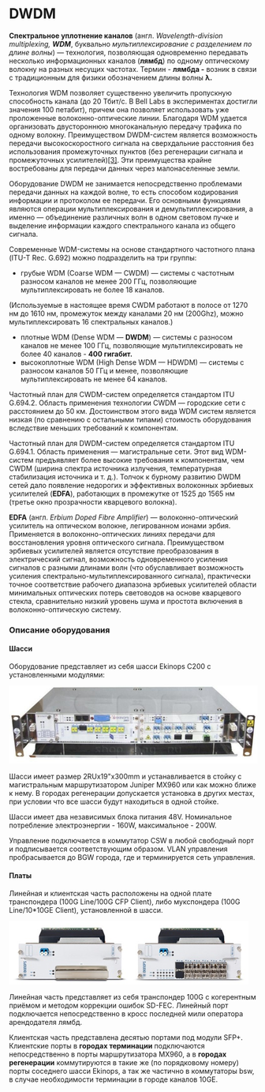 # DWDM

**Спектральное уплотнение каналов** \(англ. _Wavelength-division multiplexing, **WDM**_, буквально _мультиплексирование с разделением по длине волны_\) — технология, позволяющая одновременно передавать несколько информационных каналов \(**лямбд**\) по одному оптическому волокну на разных несущих частотах. Термин - **лямбда -** возник в связи с традиционным для физики обозначением длины волны **λ.**

Технология WDM позволяет существенно увеличить пропускную способность канала \(до 20 Тбит/с. В Bell Labs в экспериментах достигли значения 100 петабит\), причем она позволяет использовать уже проложенные волоконно-оптические линии. Благодаря WDM удается организовать двустороннюю многоканальную передачу трафика по одному волокну. Преимуществом DWDM-систем является возможность передачи высокоскоростного сигнала на сверхдальние расстояния без использования промежуточных пунктов \(без регенерации сигнала и промежуточных усилителей\)[\[3\]](http://ru.wikipedia.org/wiki/DWDM#cite_note-3). Эти преимущества крайне востребованы для передачи данных через малонаселенные земли.

Оборудование DWDM не занимается непосредственно проблемами передачи данных на каждой волне, то есть способом кодирования информации и протоколом ее передачи. Его основными функциями являются операции мультиплексирования и демультиплексирования, а именно — объединение различных волн в одном световом пучке и выделение информации каждого спектрального канала из общего сигнала.

Современные WDM-системы на основе стандартного частотного плана \(ITU-T Rec. G.692\) можно подразделить на три группы:

* грубые WDM \(Coarse WDM — CWDM\) — системы с частотным разносом каналов не менее 200 ГГц, позволяющие мультиплексировать не более 18 каналов.

\(Используемые в настоящее время CWDM работают в полосе от 1270 нм до 1610 нм, промежуток между каналами 20 нм \(200Ghz\), можно мультиплексировать 16 спектральных каналов.\)

* плотные WDM \(Dense WDM — **DWDM**\) — системы с разносом каналов не менее 100 ГГц, позволяющие мультиплексировать не более 40 каналов - **400 гигабит.**
* высокоплотные WDM \(High Dense WDM — HDWDM\) — системы с разносом каналов 50 ГГц и менее, позволяющие мультиплексировать не менее 64 каналов.

Частотный план для CWDM-систем определяется стандартом ITU G.694.2. Область применения технологии CWDM — городские сети с расстоянием до 50 км. Достоинством этого вида WDM систем является низкая \(по сравнению с остальными типами\) стоимость оборудования вследствие меньших требований к компонентам.

Частотный план для DWDM-систем определяется стандартом ITU G.694.1. Область применения — магистральные сети. Этот вид WDM-систем предъявляет более высокие требования к компонентам, чем CWDM \(ширина спектра источника излучения, температурная стабилизация источника и т. д.\). Толчок к бурному развитию DWDM сетей дало появление недорогих и эффективных волоконных эрбиевых усилителей \(**EDFA**\), работающих в промежутке от 1525 до 1565 нм \(третье окно прозрачности кварцевого волокна\).

**EDFA** \(англ. _Erbium Doped Fibre Amplifier_\) — волоконно-оптический усилитель на оптическом волокне, легированном ионами эрбия. Применяется в волоконно-оптических линиях передачи для восстановления уровня оптического сигнала. Преимуществом эрбиевых усилителей является отсутствие преобразования в электрический сигнал, возможность одновременного усиления сигналов с разными длинами волн \(что обуславливает возможность усиления спектрально-мультиплексированного сигнала\), практически точное соответствие рабочего диапазона эрбиевых усилителей области минимальных оптических потерь световодов на основе кварцевого стекла, сравнительно низкий уровень шума и простота включения в волоконно-оптическую систему.

### Описание оборудования <a id="DWDM.&#x41E;&#x441;&#x43D;&#x43E;&#x432;&#x43D;&#x44B;&#x435;&#x441;&#x432;&#x435;&#x434;&#x435;&#x43D;&#x438;&#x44F;&#x438;&#x43F;&#x440;&#x438;&#x43D;&#x446;&#x438;&#x43F;&#x440;&#x430;&#x431;&#x43E;&#x442;&#x44B;.-&#x41E;&#x43F;&#x438;&#x441;&#x430;&#x43D;&#x438;&#x435;&#x43E;&#x431;&#x43E;&#x440;&#x443;&#x434;&#x43E;&#x432;&#x430;&#x43D;&#x438;&#x44F;"></a>

#### Шасси <a id="DWDM.&#x41E;&#x441;&#x43D;&#x43E;&#x432;&#x43D;&#x44B;&#x435;&#x441;&#x432;&#x435;&#x434;&#x435;&#x43D;&#x438;&#x44F;&#x438;&#x43F;&#x440;&#x438;&#x43D;&#x446;&#x438;&#x43F;&#x440;&#x430;&#x431;&#x43E;&#x442;&#x44B;.-&#x428;&#x430;&#x441;&#x441;&#x438;"></a>

Оборудование представляет из себя шасси Ekinops C200 с установленными модулями:

![](../.gitbook/assets/1%20%282%29.jpg)

Шасси имеет размер 2RUx19"x300mm и устанавливается в стойку с магистральным маршрутизатором Juniper MX960 или как можно ближе к нему. В городах регенерации допускается установка в других местах, при условии что все шасси будут находиться в одной стойке.

Шасси имеет два независимых блока питания 48V. Номинальное потребление электроэнергии - 160W, максимальное - 200W.

Управление подключается в коммутатор CSW в любой свободный порт и подписывается соответствующим образом. VLAN управления пробрасывается до BGW города, где и терминируется сеть управления.

#### Платы <a id="DWDM.&#x41E;&#x441;&#x43D;&#x43E;&#x432;&#x43D;&#x44B;&#x435;&#x441;&#x432;&#x435;&#x434;&#x435;&#x43D;&#x438;&#x44F;&#x438;&#x43F;&#x440;&#x438;&#x43D;&#x446;&#x438;&#x43F;&#x440;&#x430;&#x431;&#x43E;&#x442;&#x44B;.-&#x41F;&#x43B;&#x430;&#x442;&#x44B;"></a>

Линейная и клиентская часть расположены на одной плате транспондера \(100G Line/100G CFP Client\), либо мукспондера \(100G Line/10\*10GE Client\), установленной в шасси.

![](../.gitbook/assets/2.jpg)

Линейная часть представляет из себя транспондер 100G с когерентным приёмом и методом коррекции ошибок SD-FEC. Линейный порт подключается непосредственно в кросс последней мили оператора арендодателя лямбд.

Клиентская часть представлена десятью портами под модули SFP+. Клиентские порты в **городах терминации** подключаются непосредственно в порты маршрутизатора MX960, а в **городах регенерации** коммутируются в такие же \(по порядковому номеру\) порты соседнего шасси Ekinops, а так же частично в коммутаторы bsw, в случае необходимости терминации в городе каналов 10GE.

